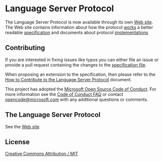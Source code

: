 # Language Server Protocol

The Language Server Protocol is now available through its own [Web site](https://microsoft.github.io/language-server-protocol/). The Web site contains information about how the protocol [works](https://microsoft.github.io/language-server-protocol/howItWorks) a better readable [specification](https://microsoft.github.io/language-server-protocol/specification) and documents about protocol [implementations](https://microsoft.github.io/language-server-protocol/implementors/servers/)

## Contributing
If you are interested in fixing issues like typos you can either file an issue or provide a pull request containing the changes to the [specification file](https://github.com/Microsoft/language-server-protocol/blob/gh-pages/specification.md). 

When proposing an extension to the specification, then please refer to the [How to Contribute to the Language Server Protocol](contributing.md) document.

This project has adopted the [Microsoft Open Source Code of Conduct](https://opensource.microsoft.com/codeofconduct/). For more information see the [Code of Conduct FAQ](https://opensource.microsoft.com/codeofconduct/faq/) or contact [opencode@microsoft.com](mailto:opencode@microsoft.com) with any additional questions or comments.

## The Language Server Protocol

See the [Web site](https://microsoft.github.io/language-server-protocol/specification)

## License
[Creative Commons Attribution / MIT](License.txt)
